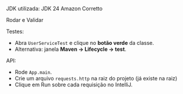 JDK utilizada: JDK 24 Amazon Corretto

Rodar e Validar

Testes:
- Abra `UserServiceTest` e clique no **botão verde** da classe.
- Alternativa: janela **Maven → Lifecycle → test**.

API:
- Rode `App.main`.
- Crie um arquivo `requests.http` na raiz do projeto (já existe na raiz)
- Clique em Run sobre cada requisição no IntelliJ.
